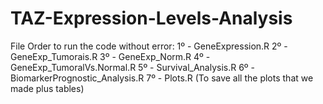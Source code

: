 # TAZ-Expression-Levels-Analysis

File Order to run the code without error:
  1º - GeneExpression.R
  2º - GeneExp_Tumorais.R 
  3º - GeneExp_Norm.R
  4º - GeneExp_TumoralVs.Normal.R
  5º - Survival_Analysis.R
  6º - BiomarkerPrognostic_Analysis.R
  7º - Plots.R (To save all the plots that we made plus tables)
  
